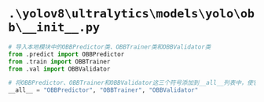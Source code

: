 # `.\yolov8\ultralytics\models\yolo\obb\__init__.py`

```py
# 导入本地模块中的OBBPredictor类、OBBTrainer类和OBBValidator类
from .predict import OBBPredictor
from .train import OBBTrainer
from .val import OBBValidator

# 将OBBPredictor、OBBTrainer和OBBValidator这三个符号添加到__all__列表中，使它们可以被 from module import * 导入
__all__ = "OBBPredictor", "OBBTrainer", "OBBValidator"
```